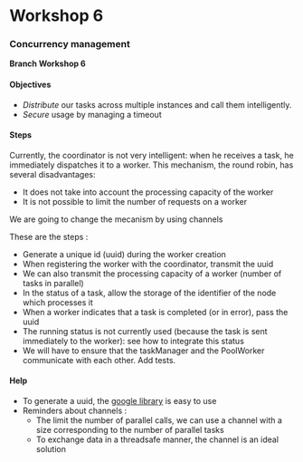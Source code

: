 # Workshop 6
### Concurrency management

**Branch Workshop 6**

#### Objectives

* _Distribute_ our tasks across multiple instances and call them intelligently.
* _Secure_ usage by managing a timeout

#### Steps

Currently, the coordinator is not very intelligent: when he receives a task, he immediately dispatches it to a worker.
This mechanism, the round robin, has several disadvantages:
* It does not take into account the processing capacity of the worker
* It is not possible to limit the number of requests on a worker

We are going to change the mecanism by using channels

These are the steps : 
* Generate a unique id (uuid) during the worker creation
* When registering the worker with the coordinator, transmit the uuid
* We can also transmit the processing capacity of a worker (number of tasks in parallel)
* In the status of a task, allow the storage of the identifier of the node which processes it
* When a worker indicates that a task is completed (or in error), pass the uuid
* The running status is not currently used (because the task is sent immediately to the worker): see how to integrate this status
* We will have to ensure that the taskManager and the PoolWorker communicate with each other. Add tests.

#### Help

* To generate a uuid, the [google library](github.com/google/uuid) is easy to use
* Reminders about channels : 
  * The limit the number of parallel calls, we can use a channel with a size corresponding to the number of parallel tasks
  * To exchange data in a threadsafe manner, the channel is an ideal solution
